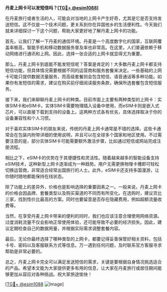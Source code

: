 **丹麦上网卡可以发短信吗？[[TG💪+ @esim1088](https://t.me/s/esim1088)]**

在丹麦旅行或者生活的人，可能会对当地的上网卡产生好奇，尤其是它是否支持发送短信。这不仅是一个技术问题，更关系到你在异国他乡的生活便利性。今天我们就来详细探讨一下这个问题，帮助大家更好地了解丹麦上网卡的功能。

首先，让我们了解一下丹麦的通信环境。丹麦是一个高度数字化的国家，互联网覆盖率极高，智能手机和移动数据服务普及率也非常高。在这里，人们普遍依赖于移动网络进行通讯和上网。因此，选择一张合适的上网卡就显得尤为重要。

那么，丹麦上网卡到底能不能发短信呢？答案是肯定的！大多数丹麦上网卡都支持短信功能，但具体情况需要根据不同的运营商和服务套餐来决定。一些基础的上网卡可能只提供数据流量服务，而高级套餐则会包含短信、语音通话等多种功能。如果你有发短信的需求，建议在购买前仔细阅读服务条款，确保所选套餐包含短信服务。

接下来，我们来聊聊丹麦上网卡的种类。目前市面上主要有两种类型的上网卡：实体SIM卡和eSIM卡。实体SIM卡需要物理插入设备中使用，而eSIM卡则是嵌入式芯片，可以直接下载到支持的设备上。这两种方式各有优劣，具体选择取决于你的设备兼容性和个人习惯。

对于喜欢实体SIM卡的朋友来说，传统的丹麦上网卡通常是不错的选择。这些卡通常会在包装内附带详细的使用说明，并且可以在全球多个国家和地区使用。不过需要注意的是，部分实体SIM卡可能需要额外激活步骤，比如通过短信或网站完成注册流程。

相比之下，eSIM卡的优势在于其便捷性和灵活性。随着越来越多的智能设备支持eSIM技术，这种新型上网卡逐渐成为一种趋势。用户无需更换物理卡槽即可轻松切换运营商，非常适合经常出国旅行的人士。此外，eSIM卡还支持多国漫游，让你随时随地都能保持在线状态。

除了功能上的差异外，价格也是影响选择的重要因素之一。一般来说，丹麦上网卡的价格会因品牌、套餐类型以及购买渠道的不同而有所变化。在选购时，建议货比三家，找到性价比最高的方案。同时也要留意是否存在隐藏费用，例如超额流量收费等。

当然，在享受丹麦上网卡带来的便利的同时，我们也应该注意合理使用网络资源。过度消耗流量不仅会影响正常使用体验，还可能导致不必要的经济损失。因此，建议定期检查自己的数据用量，并根据实际需求调整套餐内容。

最后，无论你最终选择了哪种类型的上网卡，都要记得妥善保管好相关资料，包括卡号、密码以及客服联系方式等信息。万一遇到任何问题，及时联系官方客服寻求帮助是非常必要的。

总之，丹麦上网卡完全可以满足发送短信的需求，关键是要根据自身情况挑选适合的产品。希望本文能为大家提供更多有用的信息，让大家在丹麦旅行或居住期间能够更加从容应对各种挑战。祝大家旅途愉快！

[[TG💪+ @esim1088](https://t.me/s/esim1088) ![Image](https://i.postimg.cc/4NQfJmqS/Snipaste-2025-05-13-00-14-12.png)]